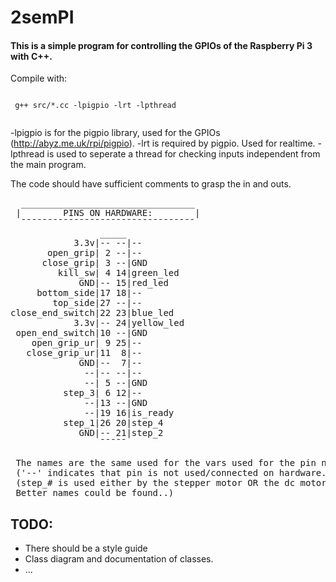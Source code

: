 # 2semPI

 #### This is a simple program for controlling the GPIOs of the Raspberry Pi 3 with C++.
 
 Compile with:
 
 <code>
 g++ src/*.cc -lpigpio -lrt -lpthread
 </code>
 
 -lpigpio is for the pigpio library, used for the GPIOs (http://abyz.me.uk/rpi/pigpio).
 -lrt is required by pigpio. Used for realtime.
 -lpthread is used to seperate a thread for checking inputs independent from the main program.
 
 The code should have sufficient comments to grasp the in and outs.
 
<pre>
  _________________________________
 |        PINS ON HARDWARE:        |
  ¯¯¯¯¯¯¯¯¯¯¯¯¯¯¯¯¯¯¯¯¯¯¯¯¯¯¯¯¯¯¯¯¯
                 _____
            3.3v|-- --|--
       open_grip| 2 --|--
      close_grip| 3 --|GND
         kill_sw| 4 14|green_led
             GND|-- 15|red_led
     bottom_side|17 18|--
        top_side|27 --|--
close_end_switch|22 23|blue_led
            3.3v|-- 24|yellow_led
 open_end_switch|10 --|GND
    open_grip_ur| 9 25|--
   close_grip_ur|11  8|--
             GND|--  7|--
              --|-- --|--
              --| 5 --|GND
          step_3| 6 12|--
              --|13 --|GND
              --|19 16|is_ready
          step_1|26 20|step_4
             GND|-- 21|step_2
                 ¯¯¯¯¯
 
 The names are the same used for the vars used for the pin names in teh code.
 ('--' indicates that pin is not used/connected on hardware.)
 (step_# is used either by the stepper motor OR the dc motor. The dc only uses step_1 and step_2. 
 Better names could be found..)
</pre>
 
 ## TODO:
 
- There should be a style guide
- Class diagram and documentation of classes.
- ...
